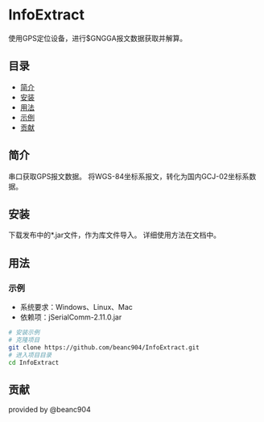 # InfoExtract

使用GPS定位设备，进行$GNGGA报文数据获取并解算。

## 目录

- [简介](#简介)
- [安装](#安装)
- [用法](#用法)
- [示例](#示例)
- [贡献](#贡献)

## 简介

串口获取GPS报文数据。
将WGS-84坐标系报文，转化为国内GCJ-02坐标系数据。

## 安装

下载发布中的*.jar文件，作为库文件导入。
详细使用方法在文档中。

## 用法

### 示例

- 系统要求：Windows、Linux、Mac
- 依赖项：jSerialComm-2.11.0.jar

```bash
# 安装示例
# 克隆项目
git clone https://github.com/beanc904/InfoExtract.git
# 进入项目目录
cd InfoExtract
```

## 贡献

provided by @beanc904